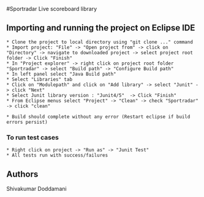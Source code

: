 #Sportradar
Live scoreboard library

## Importing and running the project on Eclipse IDE

    * Clone the project to local directory using "git clone ..." command
    * Import project: "File" -> "Open project from" -> click on "Directory" -> navigate to downloaded project -> select project root folder -> Click "Finish"
    * In "Project explorer" -> right click on project root folder "Sportradar" -> select "Build path" -> "Configure Build path"
    * In left panel select "Java Build path"
    * Select "Libraries" tab
    * Click on "Modulepath" and click on "Add library" -> select "Junit" -> click "Next"
    * Select Junit library version : "Junit4/5"  -> Click "Finish"
    * From Eclipse menus select "Project" -> "Clean" -> check "Sportradar" -> click "clean"

    * Build should complete without any error (Restart eclipse if build errors persist)

### To run test cases
    * Right click on project -> "Run as" -> "Junit Test"
    * All tests run with success/failures

## Authors
Shivakumar Doddamani
